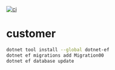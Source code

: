 [![ci](https://github.com/braden0236/customer/actions/workflows/ci.yml/badge.svg?branch=main)](https://github.com/braden0236/customer/actions/workflows/ci.yml)

# customer

```bash
dotnet tool install --global dotnet-ef
dotnet ef migrations add Migration00
dotnet ef database update

```

